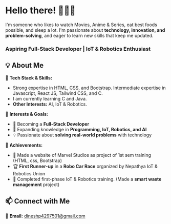 # **Hello there! 🙋🏻‍♂️**  
I'm someone who likes to watch Movies, Anime & Series, eat best foods possible, and sleep a lot.
I'm passionate about **technology, innovation, and problem-solving**, and eager to learn new skills that keep me updated.  
### **Aspiring Full-Stack Developer | IoT & Robotics Enthusiast**  


## **💡 About Me**  

🔹 **Tech Stack & Skills:**  
- Strong expertise in HTML, CSS, and Bootstrap. Intermediate expertise in Javascript, React JS, Tailwind CSS, and C.
- I am currently learning C and Java.
- **Other Interests:** AI, IoT & Robotics.

🔹 **Interests & Goals:**  
- 🚀 Becoming a **Full-Stack Developer**  
- 🤖 Expanding knowledge in **Programming, IoT, Robotics, and AI** 
- 💡 Passionate about **solving real-world problems** with technology  

🔹 **Achievements:**  
- 🫧 Made a website of Marvel Studios as project of 1st sem training (HTML, css, Bootstrap)
- 🏆 **First Runner-up** in a **Robo Car Race** organized by Nepathya IoT & Robotics Union
- 🔬 Completed first-phase IoT & Robotics training. (Made a **smart waste management** project)
  

## **📫 Connect with Me**  

📧 **Email:** dineshp4297501@gmail.com  
